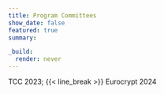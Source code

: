 ```yaml
---
title: Program Committees
show_date: false
featured: true
summary: 

_build:
  render: never
---
```

TCC 2023; {{< line_break >}}
Eurocrypt 2024